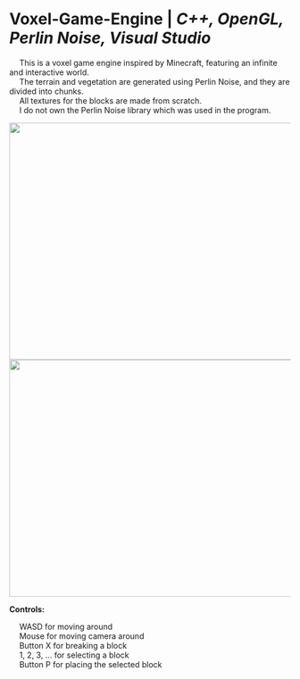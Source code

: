 # Voxel-Game-Engine | _C++, OpenGL, Perlin Noise, Visual Studio_

&emsp; This is a voxel game engine inspired by Minecraft, featuring an infinite and interactive world. <br/>
&emsp; The terrain and vegetation are generated using Perlin Noise, and they are divided into chunks. <br/>
&emsp; All textures for the blocks are made from scratch. <br/>
&emsp; I do not own the Perlin Noise library which was used in the program. <br/>

<p align = "center">
  <img width="505" height="425" src="https://github.com/Razvan48/Voxel-Game-Engine/blob/main/Demo/VoxelCraftDemo0.gif">
  <img width="505" height="425" src="https://github.com/Razvan48/Voxel-Game-Engine/blob/main/Demo/VoxelCraftDemo1.gif">
</p>

**Controls:** <br/>

&emsp; WASD for moving around <br/>
&emsp; Mouse for moving camera around <br/>
&emsp; Button X for breaking a block <br/>
&emsp; 1, 2, 3, ... for selecting a block <br/>
&emsp; Button P for placing the selected block <br/>




